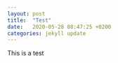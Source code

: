 ```yaml
---
layout: post
title:  "Test"
date:   2020-05-28 08:47:25 +0200
categories: jekyll update
---
```

This is a test
